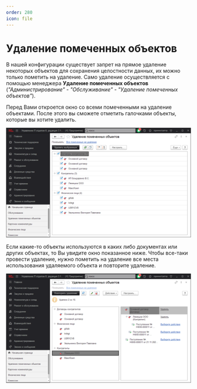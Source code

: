 ```yaml
---
order: 280
icon: file
---
```


# Удаление помеченных объектов

В нашей конфигурации существует запрет на прямое удаление некоторых объектов для сохранения целостности данных, их можно только пометить на удаление. Само удаление осуществляется с помощью менеджера **Удаление помеченных объектов** (*"Администрирование" - "Обслуживание" - "Удаление помеченных объектов"*). 

Перед Вами откроется окно со всеми помеченными на удаление объектами. После этого вы сможете отметить галочками объекты, которые вы хотите удалить.

![01_УдалениеПомеченныхОбъектов](static/01_УдалениеПомеченныхОбъектов.png)

Если какие-то объекты используются в каких либо документах или других объектах, то Вы увидите окно показанное ниже. Чтобы все-таки провести удаление, нужно пометить на удаление все места использования удаляемого объекта и повторите удаление.

![02_УдалениеПомеченныхОбъектов](static/02_УдалениеПомеченныхОбъектов.png)